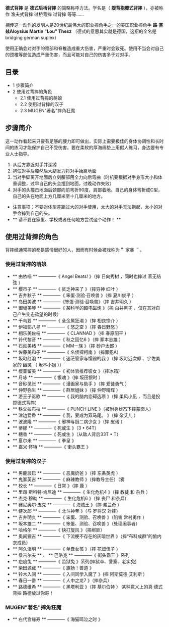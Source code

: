 **德式背摔** 是 **德式后桥背摔** 的简略称呼方法。学名是（ **腹背抱腰式背摔** ），亦被称作 渔夫式背摔 过桥背摔 过背摔 等等……

相传这一动作的发明人是20世纪最伟大的职业摔角手之一的美国职业摔角手 **路·塞兹Aloysius Martin "Lou" Thesz**
（德式的意思其实就是德国，这招的全名是bridging german suplex）

使用正确会对对手的颈部和脊椎造成重大伤害，严重时会致死。使用不当会对自己的颈椎等部位造成严重伤害，而且可能对自己的伤害多于对对手。

##  目录

  * 1  步骤简介 
  * 2  使用过背摔的角色 
    * 2.1  使用过背摔的萌娘 
    * 2.2  使用过背摔的汉子 
    * 2.3  MUGEN"著名"摔角狂魔 

##  步骤简介

这一动作看起来只要有足够的腰力即可做出，实际上需要极佳的身体协调性和长时间的练习才能保护自己不受伤害。要在柔软的厚海绵垫上用假人练习，身边要有专业人士指导。

  1. 从后方靠近对手并深蹲 
  2. 抱住对手后腰然后大腿发力将对手抬离地面 
  3. 当对手脚离开地面后立刻腰部用全力向后弯曲（时机要根据对手身形大小和体重调整，过早自己的头会撞到地面，过晚动作失败） 
  4. 对手的头撞击地面后颈部向前弯折90度，肩部着地。自己的身体弯折成C型，自己的头在地面上方几厘米至十几厘米的地方。 

  * 注意事项：不要对体型差距过大的对手使用，太大的对手无法抱起，太小的对手会摔到自己的头。 
  * ** 请不要在家里、学校或者任何地方尝试这个动作！  **

##  使用过背摔的角色

背摔经通常摔的都是感情很好的人，因而有时候会被戏称为＂  家暴  ＂。

###  使用过背摔的萌娘

  * ** 由依喵  ** ————《  Angel Beats!  》（摔  日向秀树  ，同时也摔过  音无结弦  ） 
  * ** 樱市子  ** ————《  贫乏神来了  》（摔穷神  红叶  ） 
  * ** 吉井秋子  ** ————《  笨蛋·测验·召唤兽  》（摔  夏川俊平  ） 
  * ** 岛田美波  ** ————《笨蛋·测验·召唤兽》（摔  吉井明久  ） 
  * ** 御坂美琴  ** ————《  某科学的超电磁炮  》（摔  白井黑子  ，仅在其对自己产生变态欲望的时候） 
  * ** 千鸟要  ** ————《  全金属狂潮  》（摔  相良宗介  ） 
  * ** 伊福部八寻  ** ————《  悠之空  》（摔  春日野悠  ） 
  * ** 相乐美佐枝  ** ————《  CLANNAD  》（摔  春原阳平  ） 
  * ** 铃代黎音  ** ————《  秋之回忆6  》（摔  冢本志雄  ） 
  * ** 石动美绪  ** ————《  MM一族  》（摔  砂户太郎  ） 
  * ** 佐藤美和子  ** ————《  名侦探柯南  》（摔罪犯A） 
  * ** 坂町红羽  ** ————《  迷茫管家与懦弱的我  》（摔  坂町近次郎  、宇佐美家的  幽灵  （  坂本小姐  ）） 
  * ** 樱亚留美  ** ————《  初体验推荐彼女  》（摔冰箱） 
  * ** 月咏  ** ————《  银魂  》（摔  坂田银时  ） 
  * ** 音砂见张  ** ————《  漫画家与助手  》（摔  爱徒勇气  ） 
  * ** 仲野弥生  ** ————《  群居姐妹  》（摔  仲野晴辉  ） 
  * ** 游王子讴歌  ** ————《  我的脑内恋碍选项  》（摔  柔风小凪  ，而且是投掷德式背摔） 
  * ** 秩父拉布拉  ** ————《  PUNCH LINE  》（被附身状态下摔蒙面人） 
  * ** 津边爱香  ** ————《  我，要成为双马尾。  》（摔  朵艾儿  ） 
  * ** 波波隆  ** ————《  邪神与厨二病少女  》（摔  皮诺  ） 
  * ** 蒂娜  ** ————《  死或生  》（3 • 64T） 
  * ** 穗香  ** ————《  死或生  》（从敌人背后33T • T） 
  * ** 夏尔米  ** ————《  拳皇  》 
  * ** 嘉米·怀特  ** ————《  街头霸王  》 

###  使用过背摔的汉子

  * ** 男鹿辰巳  ** ————《  恶魔奶爸  》（摔  东条英虎  ） 
  * ** 鬼冢英吉  ** ————《  麻辣教师  》（摔教导主任）（雾 
  * ** 校长  ** ————《  日常  》（摔  鹿  ） 
  * ** 里昂·斯科特·肯尼迪  ** ————《  生化危机4  》（摔  教徒  和  杂兵  ） 
  * ** 杰克·穆勒  ** ————《  生化危机6  》（摔  丧尸  和杂兵） 
  * ** 赛尼奥尔·皮克  ** ————《  海贼王  》（摔  弗兰奇  ） 
  * ** 健次郎  ** ————《  北斗神拳  》（与  罗将汉  对摔） 
  * ** 吉井明久  ** ————《  笨蛋、测验、召唤兽  》（陷害  常村勇作  ） 
  * ** 坂本雄二  ** ————《  笨蛋、测验、召唤兽  》（处理闹事者） 
  * ** 哈格尔  ** ————《  快打旋风  》（摔绑匪） 
  * ** 奥间狸吉  ** ————《  下流梗不存在的灰暗世界  》（摔“布料成群”的偷内衣成员） 
  * ** 阿久津明  ** ————《  单蠢女孩  》（摔  花畑佳子  ） 
  * ** 桑吉尔夫  ** 、 ** 巴洛克  ** ————《  街头霸王  》系列 
  * ** 疤痕兔  ** ————《  监狱兔  》系列(摔狱卒、警察、老实兔) 
  * ** 柴田源藏  ** ————《  旗扬！兽道  》 
  * ** 铃木入间  ** ————《  入间同学入魔了  》(摔  阿斯莫德·艾利斯  ) 
  * ** 春日一番  ** ————《  人中之龙7  》（摔杂兵） 
  * ** 路德维希  ** ————《  黑塔利亚  》（摔  基尔伯特  ）  某种意义上的真·德式背摔  路德放过你哥！ 

###  MUGEN"著名"摔角狂魔

  * ** 右代宫缘寿  ** ————《  海猫鸣泣之时  》 

